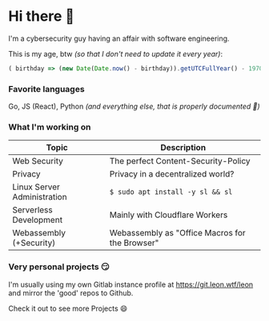 # Hi there 👋

I'm a cybersecurity guy having an affair with software engineering.

This is my age, btw _(so that I don't need to update it every year)_:
```javascript
( birthday => (new Date(Date.now() - birthday)).getUTCFullYear() - 1970 )( new Date("1999", "02", "13") )
```


### Favorite languages

Go, JS (React), Python _(and everything else, that is properly documented 💙)_


### What I'm working on

| Topic                           | Description                                    | 
|---------------------------------|------------------------------------------------|
| Web Security                    | The perfect Content-Security-Policy            |
| Privacy                         | Privacy in a decentralized world?              |
| Linux Server Administration     | `$ sudo apt install -y sl && sl`               |
| Serverless Development          | Mainly with Cloudflare Workers                 |
| Webassembly (+Security)         | Webassembly as "Office Macros for the Browser" |


### Very personal projects 😏

I'm usually using my own Gitlab instance profile at https://git.leon.wtf/leon and mirror the 'good' repos to Github.

Check it out to see more Projects 😄
